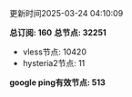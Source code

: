 更新时间2025-03-24 04:10:09

**总订阅: 160**
**总节点: 32251**
- vless节点: 10420
- hysteria2节点: 11

**google ping有效节点: 513**
